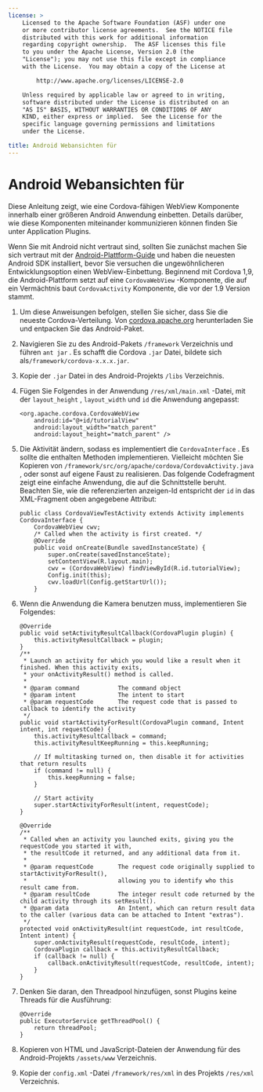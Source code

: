 ```yaml
---
license: >
    Licensed to the Apache Software Foundation (ASF) under one
    or more contributor license agreements.  See the NOTICE file
    distributed with this work for additional information
    regarding copyright ownership.  The ASF licenses this file
    to you under the Apache License, Version 2.0 (the
    "License"); you may not use this file except in compliance
    with the License.  You may obtain a copy of the License at

        http://www.apache.org/licenses/LICENSE-2.0

    Unless required by applicable law or agreed to in writing,
    software distributed under the License is distributed on an
    "AS IS" BASIS, WITHOUT WARRANTIES OR CONDITIONS OF ANY
    KIND, either express or implied.  See the License for the
    specific language governing permissions and limitations
    under the License.

title: Android Webansichten für
---
```


# Android Webansichten für

Diese Anleitung zeigt, wie eine Cordova-fähigen WebView Komponente innerhalb einer größeren Android Anwendung einbetten. Details darüber, wie diese Komponenten miteinander kommunizieren können finden Sie unter Application Plugins.

Wenn Sie mit Android nicht vertraut sind, sollten Sie zunächst machen Sie sich vertraut mit der [Android-Plattform-Guide](index.html) und haben die neuesten Android SDK installiert, bevor Sie versuchen die ungewöhnlicheren Entwicklungsoption einen WebView-Einbettung. Beginnend mit Cordova 1,9, die Android-Plattform setzt auf eine `CordovaWebView` -Komponente, die auf ein Vermächtnis baut `CordovaActivity` Komponente, die vor der 1.9 Version stammt.

1.  Um diese Anweisungen befolgen, stellen Sie sicher, dass Sie die neueste Cordova-Verteilung. Von [cordova.apache.org][1] herunterladen Sie und entpacken Sie das Android-Paket.

2.  Navigieren Sie zu des Android-Pakets `/framework` Verzeichnis und führen `ant jar` . Es schafft die Cordova `.jar` Datei, bildete sich als`/framework/cordova-x.x.x.jar`.

3.  Kopie der `.jar` Datei in des Android-Projekts `/libs` Verzeichnis.

4.  Fügen Sie Folgendes in der Anwendung `/res/xml/main.xml` -Datei, mit der `layout_height` , `layout_width` und `id` die Anwendung angepasst:
    
        <org.apache.cordova.CordovaWebView
            android:id="@+id/tutorialView"
            android:layout_width="match_parent"
            android:layout_height="match_parent" />
        

5.  Die Aktivität ändern, sodass es implementiert die `CordovaInterface` . Es sollte die enthalten Methoden implementieren. Vielleicht möchten Sie Kopieren von `/framework/src/org/apache/cordova/CordovaActivity.java` , oder sonst auf eigene Faust zu realisieren. Das folgende Codefragment zeigt eine einfache Anwendung, die auf die Schnittstelle beruht. Beachten Sie, wie die referenzierten anzeigen-Id entspricht der `id` in das XML-Fragment oben angegebene Attribut:
    
        public class CordovaViewTestActivity extends Activity implements CordovaInterface {
            CordovaWebView cwv;
            /* Called when the activity is first created. */
            @Override
            public void onCreate(Bundle savedInstanceState) {
                super.onCreate(savedInstanceState);
                setContentView(R.layout.main);
                cwv = (CordovaWebView) findViewById(R.id.tutorialView);
                Config.init(this);
                cwv.loadUrl(Config.getStartUrl());
            }
        

6.  Wenn die Anwendung die Kamera benutzen muss, implementieren Sie Folgendes:
    
        @Override
        public void setActivityResultCallback(CordovaPlugin plugin) {
            this.activityResultCallback = plugin;
        }
        /**
         * Launch an activity for which you would like a result when it finished. When this activity exits,
         * your onActivityResult() method is called.
         *
         * @param command           The command object
         * @param intent            The intent to start
         * @param requestCode       The request code that is passed to callback to identify the activity
         */
        public void startActivityForResult(CordovaPlugin command, Intent intent, int requestCode) {
            this.activityResultCallback = command;
            this.activityResultKeepRunning = this.keepRunning;
        
            // If multitasking turned on, then disable it for activities that return results
            if (command != null) {
                this.keepRunning = false;
            }
        
            // Start activity
            super.startActivityForResult(intent, requestCode);
        }   
        
        @Override
        /**
         * Called when an activity you launched exits, giving you the requestCode you started it with,
         * the resultCode it returned, and any additional data from it.
         *
         * @param requestCode       The request code originally supplied to startActivityForResult(),
         *                          allowing you to identify who this result came from.
         * @param resultCode        The integer result code returned by the child activity through its setResult().
         * @param data              An Intent, which can return result data to the caller (various data can be attached to Intent "extras").
         */
        protected void onActivityResult(int requestCode, int resultCode, Intent intent) {
            super.onActivityResult(requestCode, resultCode, intent);
            CordovaPlugin callback = this.activityResultCallback;
            if (callback != null) {
                callback.onActivityResult(requestCode, resultCode, intent);
            }
        }
        

7.  Denken Sie daran, den Threadpool hinzufügen, sonst Plugins keine Threads für die Ausführung:
    
        @Override
        public ExecutorService getThreadPool() {
            return threadPool;
        }
        

8.  Kopieren von HTML und JavaScript-Dateien der Anwendung für des Android-Projekts `/assets/www` Verzeichnis.

9.  Kopie der `config.xml` -Datei `/framework/res/xml` in des Projekts `/res/xml` Verzeichnis.

 [1]: http://cordova.apache.org